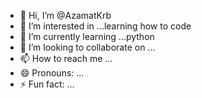 - 👋 Hi, I’m @AzamatKrb
- 👀 I’m interested in ...learning how to code
- 🌱 I’m currently learning ...python
- 💞️ I’m looking to collaborate on ...
- 📫 How to reach me ...
- 😄 Pronouns: ...
- ⚡ Fun fact: ...

<!---
AzamatKrb/AzamatKrb is a ✨ special ✨ repository because its `README.md` (this file) appears on your GitHub profile.
You can click the Preview link to take a look at your changes.
--->
